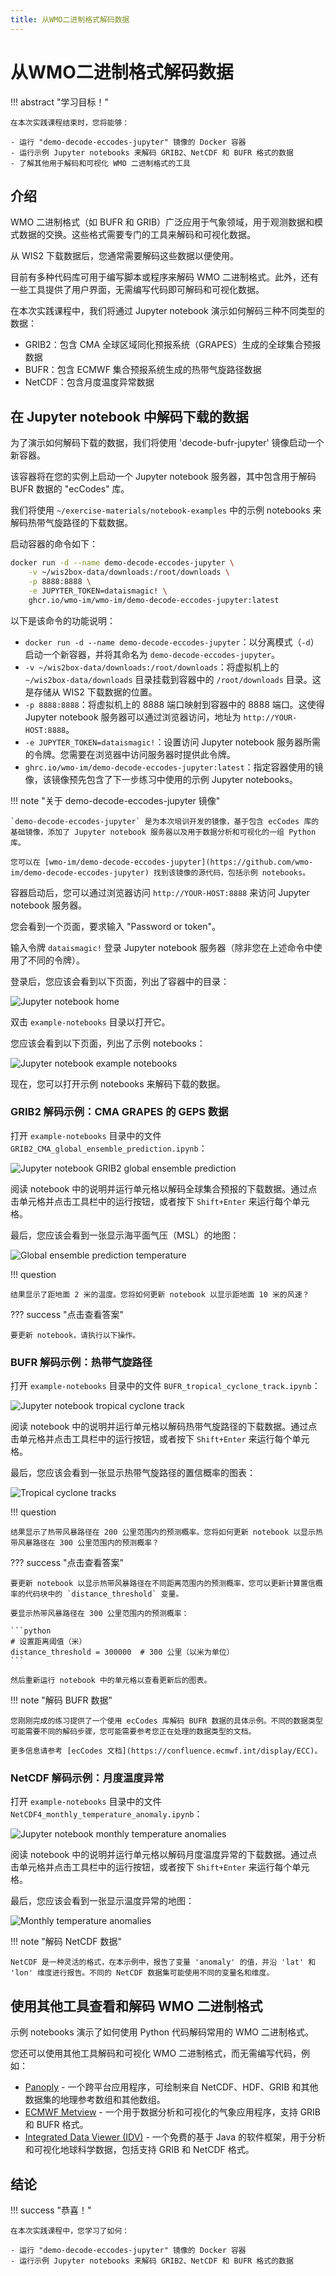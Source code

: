 ```yaml
---
title: 从WMO二进制格式解码数据
---
```


# 从WMO二进制格式解码数据

!!! abstract "学习目标！"

    在本次实践课程结束时，您将能够：

    - 运行 "demo-decode-eccodes-jupyter" 镜像的 Docker 容器
    - 运行示例 Jupyter notebooks 来解码 GRIB2、NetCDF 和 BUFR 格式的数据
    - 了解其他用于解码和可视化 WMO 二进制格式的工具

## 介绍

WMO 二进制格式（如 BUFR 和 GRIB）广泛应用于气象领域，用于观测数据和模式数据的交换。这些格式需要专门的工具来解码和可视化数据。

从 WIS2 下载数据后，您通常需要解码这些数据以便使用。

目前有多种代码库可用于编写脚本或程序来解码 WMO 二进制格式。此外，还有一些工具提供了用户界面，无需编写代码即可解码和可视化数据。

在本次实践课程中，我们将通过 Jupyter notebook 演示如何解码三种不同类型的数据：

- GRIB2：包含 CMA 全球区域同化预报系统（GRAPES）生成的全球集合预报数据
- BUFR：包含 ECMWF 集合预报系统生成的热带气旋路径数据
- NetCDF：包含月度温度异常数据

## 在 Jupyter notebook 中解码下载的数据

为了演示如何解码下载的数据，我们将使用 'decode-bufr-jupyter' 镜像启动一个新容器。

该容器将在您的实例上启动一个 Jupyter notebook 服务器，其中包含用于解码 BUFR 数据的 "ecCodes" 库。

我们将使用 `~/exercise-materials/notebook-examples` 中的示例 notebooks 来解码热带气旋路径的下载数据。

启动容器的命令如下：

```bash
docker run -d --name demo-decode-eccodes-jupyter \
    -v ~/wis2box-data/downloads:/root/downloads \
    -p 8888:8888 \
    -e JUPYTER_TOKEN=dataismagic! \
    ghcr.io/wmo-im/wmo-im/demo-decode-eccodes-jupyter:latest
```

以下是该命令的功能说明：

- `docker run -d --name demo-decode-eccodes-jupyter`：以分离模式（`-d`）启动一个新容器，并将其命名为 `demo-decode-eccodes-jupyter`。
- `-v ~/wis2box-data/downloads:/root/downloads`：将虚拟机上的 `~/wis2box-data/downloads` 目录挂载到容器中的 `/root/downloads` 目录。这是存储从 WIS2 下载数据的位置。
- `-p 8888:8888`：将虚拟机上的 8888 端口映射到容器中的 8888 端口。这使得 Jupyter notebook 服务器可以通过浏览器访问，地址为 `http://YOUR-HOST:8888`。
- `-e JUPYTER_TOKEN=dataismagic!`：设置访问 Jupyter notebook 服务器所需的令牌。您需要在浏览器中访问服务器时提供此令牌。
- `ghrc.io/wmo-im/demo-decode-eccodes-jupyter:latest`：指定容器使用的镜像，该镜像预先包含了下一步练习中使用的示例 Jupyter notebooks。

!!! note "关于 demo-decode-eccodes-jupyter 镜像"

    `demo-decode-eccodes-jupyter` 是为本次培训开发的镜像，基于包含 ecCodes 库的基础镜像，添加了 Jupyter notebook 服务器以及用于数据分析和可视化的一组 Python 库。

    您可以在 [wmo-im/demo-decode-eccodes-jupyter](https://github.com/wmo-im/demo-decode-eccodes-jupyter) 找到该镜像的源代码，包括示例 notebooks。
    
容器启动后，您可以通过浏览器访问 `http://YOUR-HOST:8888` 来访问 Jupyter notebook 服务器。

您会看到一个页面，要求输入 "Password or token"。

输入令牌 `dataismagic!` 登录 Jupyter notebook 服务器（除非您在上述命令中使用了不同的令牌）。

登录后，您应该会看到以下页面，列出了容器中的目录：

![Jupyter notebook home](../assets/img/jupyter-files-screen1.png)

双击 `example-notebooks` 目录以打开它。

您应该会看到以下页面，列出了示例 notebooks：

![Jupyter notebook example notebooks](../assets/img/jupyter-files-screen2.png)

现在，您可以打开示例 notebooks 来解码下载的数据。

### GRIB2 解码示例：CMA GRAPES 的 GEPS 数据

打开 `example-notebooks` 目录中的文件 `GRIB2_CMA_global_ensemble_prediction.ipynb`：

![Jupyter notebook GRIB2 global ensemble prediction](../assets/img/jupyter-grib2-global-ensemble-prediction.png)

阅读 notebook 中的说明并运行单元格以解码全球集合预报的下载数据。通过点击单元格并点击工具栏中的运行按钮，或者按下 `Shift+Enter` 来运行每个单元格。

最后，您应该会看到一张显示海平面气压（MSL）的地图：

![Global ensemble prediction temperature](../assets/img/grib2-global-ensemble-prediction-map.png)

!!! question 

    结果显示了距地面 2 米的温度。您将如何更新 notebook 以显示距地面 10 米的风速？

??? success "点击查看答案"

    要更新 notebook，请执行以下操作。

### BUFR 解码示例：热带气旋路径

打开 `example-notebooks` 目录中的文件 `BUFR_tropical_cyclone_track.ipynb`：

![Jupyter notebook tropical cyclone track](../assets/img/jupyter-tropical-cyclone-track.png)

阅读 notebook 中的说明并运行单元格以解码热带气旋路径的下载数据。通过点击单元格并点击工具栏中的运行按钮，或者按下 `Shift+Enter` 来运行每个单元格。

最后，您应该会看到一张显示热带气旋路径的置信概率的图表：

![Tropical cyclone tracks](../assets/img/tropical-cyclone-track-map.png)

!!! question 

    结果显示了热带风暴路径在 200 公里范围内的预测概率。您将如何更新 notebook 以显示热带风暴路径在 300 公里范围内的预测概率？

??? success "点击查看答案"

    要更新 notebook 以显示热带风暴路径在不同距离范围内的预测概率，您可以更新计算置信概率的代码块中的 `distance_threshold` 变量。

    要显示热带风暴路径在 300 公里范围内的预测概率：

    ```python
    # 设置距离阈值（米）
    distance_threshold = 300000  # 300 公里（以米为单位）
    ```

    然后重新运行 notebook 中的单元格以查看更新后的图表。

!!! note "解码 BUFR 数据"

    您刚刚完成的练习提供了一个使用 ecCodes 库解码 BUFR 数据的具体示例。不同的数据类型可能需要不同的解码步骤，您可能需要参考您正在处理的数据类型的文档。
    
    更多信息请参考 [ecCodes 文档](https://confluence.ecmwf.int/display/ECC)。

### NetCDF 解码示例：月度温度异常

打开 `example-notebooks` 目录中的文件 `NetCDF4_monthly_temperature_anomaly.ipynb`：

![Jupyter notebook monthly temperature anomalies](../assets/img/jupyter-netcdf4-monthly-temperature-anomalies.png)

阅读 notebook 中的说明并运行单元格以解码月度温度异常的下载数据。通过点击单元格并点击工具栏中的运行按钮，或者按下 `Shift+Enter` 来运行每个单元格。

最后，您应该会看到一张显示温度异常的地图：

![Monthly temperature anomalies](../assets/img/netcdf4-monthly-temperature-anomalies-map.png)

!!! note "解码 NetCDF 数据"

    NetCDF 是一种灵活的格式，在本示例中，报告了变量 'anomaly' 的值，并沿 'lat' 和 'lon' 维度进行报告。不同的 NetCDF 数据集可能使用不同的变量名和维度。

## 使用其他工具查看和解码 WMO 二进制格式

示例 notebooks 演示了如何使用 Python 代码解码常用的 WMO 二进制格式。

您还可以使用其他工具解码和可视化 WMO 二进制格式，而无需编写代码，例如：

- [Panoply](https://www.giss.nasa.gov/tools/panoply/) - 一个跨平台应用程序，可绘制来自 NetCDF、HDF、GRIB 和其他数据集的地理参考数组和其他数组。
- [ECMWF Metview](https://confluence.ecmwf.int/display/METV/Metview) - 一个用于数据分析和可视化的气象应用程序，支持 GRIB 和 BUFR 格式。
- [Integrated Data Viewer (IDV)](https://www.unidata.ucar.edu/software/idv/) - 一个免费的基于 Java 的软件框架，用于分析和可视化地球科学数据，包括支持 GRIB 和 NetCDF 格式。

## 结论

!!! success "恭喜！"

    在本次实践课程中，您学习了如何：

    - 运行 "demo-decode-eccodes-jupyter" 镜像的 Docker 容器
    - 运行示例 Jupyter notebooks 来解码 GRIB2、NetCDF 和 BUFR 格式的数据